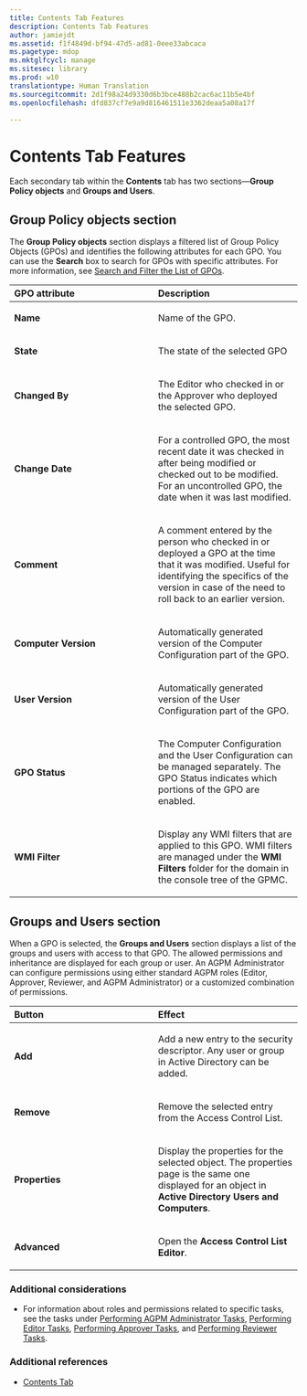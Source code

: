 ```yaml
---
title: Contents Tab Features
description: Contents Tab Features
author: jamiejdt
ms.assetid: f1f4849d-bf94-47d5-ad81-0eee33abcaca
ms.pagetype: mdop
ms.mktglfcycl: manage
ms.sitesec: library
ms.prod: w10
translationtype: Human Translation
ms.sourcegitcommit: 2d1f98a24d9330d6b3bce488b2cac6ac11b5e4bf
ms.openlocfilehash: dfd837cf7e9a9d816461511e3362deaa5a08a17f

---
```



# Contents Tab Features


Each secondary tab within the **Contents** tab has two sections—**Group Policy objects** and **Groups and Users**.

## Group Policy objects section


The **Group Policy objects** section displays a filtered list of Group Policy Objects (GPOs) and identifies the following attributes for each GPO. You can use the **Search** box to search for GPOs with specific attributes. For more information, see [Search and Filter the List of GPOs](search-and-filter-the-list-of-gpos.md).

<table>
<colgroup>
<col width="50%" />
<col width="50%" />
</colgroup>
<thead>
<tr class="header">
<th align="left">GPO attribute</th>
<th align="left">Description</th>
</tr>
</thead>
<tbody>
<tr class="odd">
<td align="left"><p><strong>Name</strong></p></td>
<td align="left"><p>Name of the GPO.</p></td>
</tr>
<tr class="even">
<td align="left"><p><strong>State</strong></p></td>
<td align="left"><p>The state of the selected GPO</p></td>
</tr>
<tr class="odd">
<td align="left"><p><strong>Changed By</strong></p></td>
<td align="left"><p>The Editor who checked in or the Approver who deployed the selected GPO.</p></td>
</tr>
<tr class="even">
<td align="left"><p><strong>Change Date</strong></p></td>
<td align="left"><p>For a controlled GPO, the most recent date it was checked in after being modified or checked out to be modified. For an uncontrolled GPO, the date when it was last modified.</p></td>
</tr>
<tr class="odd">
<td align="left"><p><strong>Comment</strong></p></td>
<td align="left"><p>A comment entered by the person who checked in or deployed a GPO at the time that it was modified. Useful for identifying the specifics of the version in case of the need to roll back to an earlier version.</p></td>
</tr>
<tr class="even">
<td align="left"><p><strong>Computer Version</strong></p></td>
<td align="left"><p>Automatically generated version of the Computer Configuration part of the GPO.</p></td>
</tr>
<tr class="odd">
<td align="left"><p><strong>User Version</strong></p></td>
<td align="left"><p>Automatically generated version of the User Configuration part of the GPO.</p></td>
</tr>
<tr class="even">
<td align="left"><p><strong>GPO Status</strong></p></td>
<td align="left"><p>The Computer Configuration and the User Configuration can be managed separately. The GPO Status indicates which portions of the GPO are enabled.</p></td>
</tr>
<tr class="odd">
<td align="left"><p><strong>WMI Filter</strong></p></td>
<td align="left"><p>Display any WMI filters that are applied to this GPO. WMI filters are managed under the <strong>WMI Filters</strong> folder for the domain in the console tree of the GPMC.</p></td>
</tr>
</tbody>
</table>

 

## Groups and Users section


When a GPO is selected, the **Groups and Users** section displays a list of the groups and users with access to that GPO. The allowed permissions and inheritance are displayed for each group or user. An AGPM Administrator can configure permissions using either standard AGPM roles (Editor, Approver, Reviewer, and AGPM Administrator) or a customized combination of permissions.

<table>
<colgroup>
<col width="50%" />
<col width="50%" />
</colgroup>
<thead>
<tr class="header">
<th align="left">Button</th>
<th align="left">Effect</th>
</tr>
</thead>
<tbody>
<tr class="odd">
<td align="left"><p><strong>Add</strong></p></td>
<td align="left"><p>Add a new entry to the security descriptor. Any user or group in Active Directory can be added.</p></td>
</tr>
<tr class="even">
<td align="left"><p><strong>Remove</strong></p></td>
<td align="left"><p>Remove the selected entry from the Access Control List.</p></td>
</tr>
<tr class="odd">
<td align="left"><p><strong>Properties</strong></p></td>
<td align="left"><p>Display the properties for the selected object. The properties page is the same one displayed for an object in <strong>Active Directory Users and Computers</strong>.</p></td>
</tr>
<tr class="even">
<td align="left"><p><strong>Advanced</strong></p></td>
<td align="left"><p>Open the <strong>Access Control List Editor</strong>.</p></td>
</tr>
</tbody>
</table>

 

### Additional considerations

-   For information about roles and permissions related to specific tasks, see the tasks under [Performing AGPM Administrator Tasks](performing-agpm-administrator-tasks-agpm40.md), [Performing Editor Tasks](performing-editor-tasks-agpm40.md), [Performing Approver Tasks](performing-approver-tasks-agpm40.md), and [Performing Reviewer Tasks](performing-reviewer-tasks-agpm40.md).

### Additional references

-   [Contents Tab](contents-tab-agpm40.md)

 

 








<!--HONumber=Jun16_HO4-->


